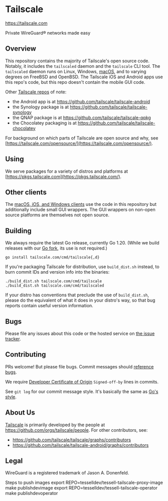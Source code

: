 # Tailscale

https://tailscale.com

Private WireGuard® networks made easy

## Overview

This repository contains the majority of Tailscale's open source code.
Notably, it includes the `tailscaled` daemon and
the `tailscale` CLI tool. The `tailscaled` daemon runs on Linux, Windows,
[macOS](https://tailscale.com/kb/1065/macos-variants/), and to varying degrees
on FreeBSD and OpenBSD. The Tailscale iOS and Android apps use this repo's
code, but this repo doesn't contain the mobile GUI code.

Other [Tailscale repos](https://github.com/orgs/tailscale/repositories) of note:

* the Android app is at https://github.com/tailscale/tailscale-android
* the Synology package is at https://github.com/tailscale/tailscale-synology
* the QNAP package is at https://github.com/tailscale/tailscale-qpkg
* the Chocolatey packaging is at https://github.com/tailscale/tailscale-chocolatey

For background on which parts of Tailscale are open source and why,
see [https://tailscale.com/opensource/](https://tailscale.com/opensource/).

## Using

We serve packages for a variety of distros and platforms at
[https://pkgs.tailscale.com](https://pkgs.tailscale.com/).

## Other clients

The [macOS, iOS, and Windows clients](https://tailscale.com/download)
use the code in this repository but additionally include small GUI
wrappers. The GUI wrappers on non-open source platforms are themselves
not open source.

## Building

We always require the latest Go release, currently Go 1.20. (While we build
releases with our [Go fork](https://github.com/tailscale/go/), its use is not
required.)

```
go install tailscale.com/cmd/tailscale{,d}
```

If you're packaging Tailscale for distribution, use `build_dist.sh`
instead, to burn commit IDs and version info into the binaries:

```
./build_dist.sh tailscale.com/cmd/tailscale
./build_dist.sh tailscale.com/cmd/tailscaled
```

If your distro has conventions that preclude the use of
`build_dist.sh`, please do the equivalent of what it does in your
distro's way, so that bug reports contain useful version information.

## Bugs

Please file any issues about this code or the hosted service on
[the issue tracker](https://github.com/tailscale/tailscale/issues).

## Contributing

PRs welcome! But please file bugs. Commit messages should [reference
bugs](https://docs.github.com/en/github/writing-on-github/autolinked-references-and-urls).

We require [Developer Certificate of
Origin](https://en.wikipedia.org/wiki/Developer_Certificate_of_Origin)
`Signed-off-by` lines in commits.

See `git log` for our commit message style. It's basically the same as
[Go's style](https://github.com/golang/go/wiki/CommitMessage).

## About Us

[Tailscale](https://tailscale.com/) is primarily developed by the
people at https://github.com/orgs/tailscale/people. For other contributors,
see:

* https://github.com/tailscale/tailscale/graphs/contributors
* https://github.com/tailscale/tailscale-android/graphs/contributors

## Legal

WireGuard is a registered trademark of Jason A. Donenfeld.

Steps to push images
export REPO=tesselldev/tessell-tailscale-proxy-image
make publishdevimage
export REPO=tesselldev/tessell-tailscale-operator
make publishdevoperator
